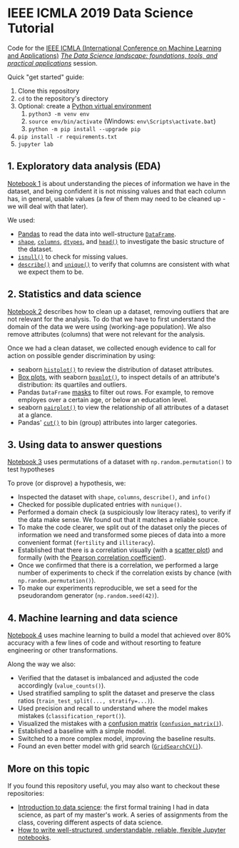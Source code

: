 # IEEE ICMLA 2019 Data Science Tutorial

Code for the 
[IEEE ICMLA (International Conference on Machine Learning and Applications)](https://www.icmla-conference.org/icmla19/)
[_The Data Science landscape: foundations, tools, and practical applications_](https://www.icmla-conference.org/icmla19/links/tutorialAM.htm)
session.

Quick "get started" guide:

1. Clone this repository
1. `cd` to the repository's directory
1. Optional: create a [Python virtual environment](https://docs.python.org/3/tutorial/venv.html)
    1. `python3 -m venv env`
    1. `source env/bin/activate` (Windows: `env\Scripts\activate.bat`)
    1. `python -m pip install --upgrade pip`
1. `pip install -r requirements.txt`
1. `jupyter lab`

## 1. Exploratory data analysis (EDA)

[Notebook 1](1-exploratory-data-analysis.ipynb) is about understanding the pieces of information we have in the dataset, and being confident it is not missing values and that each column has, in general, usable values (a few of them may need to be cleaned up - we will deal with that later).

We used:

- [Pandas](https://pandas.pydata.org/) to read the data into well-structure [`DataFrame`](https://pandas.pydata.org/pandas-docs/stable/reference/api/pandas.DataFrame.html).
- [`shape`](https://pandas.pydata.org/pandas-docs/stable/reference/api/pandas.DataFrame.shape.html), [`columns`](https://pandas.pydata.org/pandas-docs/stable/reference/api/pandas.DataFrame.columns.html), [`dtypes`](https://pandas.pydata.org/pandas-docs/stable/reference/api/pandas.DataFrame.dtypes.html), and [`head()`](https://pandas.pydata.org/pandas-docs/stable/reference/api/pandas.DataFrame.head.html) to investigate the basic structure of the dataset.
- [`isnull()`](https://pandas.pydata.org/pandas-docs/stable/reference/api/pandas.DataFrame.isnull.html) to check for missing values.
- [`describe()`](https://pandas.pydata.org/pandas-docs/stable/reference/api/pandas.DataFrame.describe.html) and [`unique()`](https://pandas.pydata.org/pandas-docs/stable/reference/api/pandas.Series.unique.html) to verify that columns are consistent with what we expect them to be.

## 2. Statistics and data science

[Notebook 2](2-statistics-and-data-science.ipynb) describes how to clean up a dataset, removing outliers that are not relevant for the analysis. To do that we have to first understand the domain of the data we were using (working-age population). We also remove attributes (columns) that were not relevant for the analysis.

Once we had a clean dataset, we collected enough evidence to call for action on possible gender discrimination by using:

- seaborn [`histplot()`](https://seaborn.pydata.org/generated/seaborn.histplot.html) to review the distribution of dataset attributes.
- [Box plots](https://en.wikipedia.org/wiki/Box_plot), with seaborn [`boxplot()`](https://seaborn.pydata.org/generated/seaborn.boxplot.html), to inspect details of an attribute's distribution: its quartiles and outliers.
- Pandas `DataFrame` [masks](https://pandas.pydata.org/pandas-docs/stable/reference/api/pandas.DataFrame.mask.html) to filter out rows. For example, to remove employes over a certain age, or below an education level.
- seaborn [`pairplot()`](https://seaborn.pydata.org/generated/seaborn.pairplot.html) to view the relationship of all attributes of a dataset at a glance.
- Pandas' [`cut()`](https://pandas.pydata.org/pandas-docs/stable/reference/api/pandas.cut.html) to bin (group) attributes into larger categories.

## 3. Using data to answer questions

[Notebook 3](3-using-data-to-answer-questions.ipynb) uses permutations of a dataset with `np.random.permutation()` to test hypotheses

To prove (or disprove) a hypothesis, we:

- Inspected the dataset with `shape`, `columns`, `describe()`, and `info()`
- Checked for possible duplicated entries with `nunique()`.
- Performed a domain check (a suspiciously low literacy rates), to verify if the data make sense. We found out that it matches a reliable source.
- To make the code clearer, we split out of the dataset only the pieces of information we need and transformed some pieces of data into a more convenient format (`fertility` and `illiteracy`).
- Established that there is a correlation visually (with a [scatter plot](https://seaborn.pydata.org/generated/seaborn.scatterplot.html)) and formally (with the [Pearson correlation coefficient](https://en.wikipedia.org/wiki/Pearson_correlation_coefficient)).
- Once we confirmed that there is a correlation, we performed a large number of experiments to check if the correlation exists by chance (with `np.random.permutation()`).
- To make our experiments reproducible, we set a seed for the pseudorandom generator (`np.random.seed(42)`).

## 4. Machine learning and data science

[Notebook 4](4-machine-learning-and-data-science.ipynb) uses machine learning to build a model that achieved over 80% accuracy with a few lines of code and without resorting to feature engineering or other transformations.

Along the way we also:

- Verified that the dataset is imbalanced and adjusted the code accordingly (`value_counts()`).
- Used stratified sampling to split the dataset and preserve the class ratios (`train_test_split(..., stratify=...)`).
- Used precision and recall to understand where the model makes mistakes (`classification_report()`).
- Visualized the mistakes with a [confusion matrix](https://en.wikipedia.org/wiki/Confusion_matrix) ([`confusion_matrix()`](https://scikit-learn.org/stable/modules/generated/sklearn.metrics.confusion_matrix.html)).
- Established a baseline with a simple model.
- Switched to a more complex model, improving the baseline results.
- Found an even better model with grid search ([`GridSearchCV()`](https://scikit-learn.org/stable/modules/generated/sklearn.model_selection.GridSearchCV.html)).

## More on this topic

If you found this repository useful, you may also want to checkout these repositories:

- [Introduction to data science](https://github.com/fau-masters-collected-works-cgarbin/cap5768-introduction-to-data-science): the first formal training I had in data science, as part of my master's work. A series of assignments from the class, covering different aspects of data science.
- [How to write well-structured, understandable, reliable, flexible Jupyter notebooks](https://github.com/fau-masters-collected-works-cgarbin/writing-good-jupyter-notebooks).
